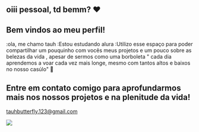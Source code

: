 ## oiii pessoal, td bemm? ❤️
## Bem vindos ao meu perfil!
 :ola, me chamo tauh 
 :Estou estudando alura
 :Utilizo esse espaço para poder compartilhar um pouquinho com vocês meus projetos
 e um pouco sobre as belezas da vida , apesar de sermos como uma borboleta " cada dia aprendemos a voar 
 cada vez mais longe, mesmo com tantos altos e baixos no nosso casúlo" 🦋

 ## Entre em contato comigo para aprofundarmos mais nos nossos projetos e na plenitude da vida!
 tauhbutterfly.123@gmail.com

![](https://media.tenor.com/ZUnobMFmO98AAAAi/butterfly-glitter-graphic-glossi.gif)
